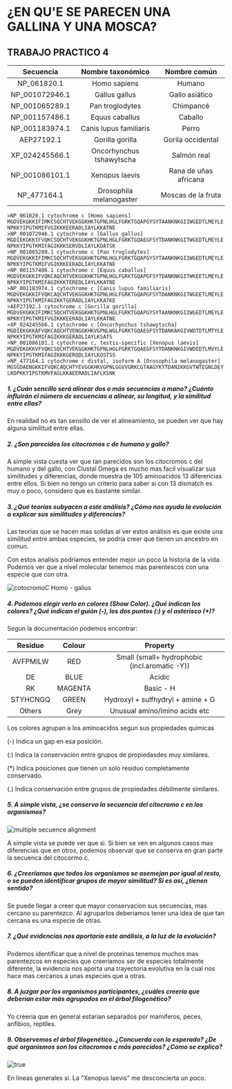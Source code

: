 # ¿EN QU'E SE PARECEN UNA GALLINA Y UNA MOSCA?

## TRABAJO PRACTICO 4


| Secuencia        | Nombre taxonómico        | Nombre común         | 
| :---------------:|:------------------------:|:--------------------:|
| NP_061820.1      | Homo sapiens             | Humano               |
| NP_001072946.1   | Gallus gallus            | Gallo asiático       |
| NP_001065289.1   | Pan troglodytes          | Chimpancé            |
| NP_001157486.1   | Equus caballus           | Caballo              |
| NP_001183974.1   | Canis lupus familiaris   | Perro                |
| AEP27192.1 	   | Gorilla gorilla          | Gorila occidental    |
| XP_024245566.1   | Oncorhynchus tshawytscha | Salmón real          |
| NP_001086101.1   | Xenopus laevis           | Rana de uñas africana|
| NP_477164.1      | Drosophila melanogaster  | Moscas de la fruta   |


```fasta
>NP_061820.1 cytochrome c [Homo sapiens]
MGDVEKGKKIFIMKCSQCHTVEKGGKHKTGPNLHGLFGRKTGQAPGYSYTAANKNKGIIWGEDTLMEYLE
NPKKYIPGTKMIFVGIKKKEERADLIAYLKKATNE
>NP_001072946.1 cytochrome c [Gallus gallus]
MGDIEKGKKIFVQKCSQCHTVEKGGKHKTGPNLHGLFGRKTGQAEGFSYTDANKNKGITWGEDTLMEYLE
NPKKYIPGTKMIFAGIKKKSERVDLIAYLKDATSK
>NP_001065289.1 cytochrome c [Pan troglodytes]
MGDVEKGKKIFIMKCSQCHTVEKGGKHKTGPNLHGLFGRKTGQAPGYSYTAANKNKGIIWGEDTLMEYLE
NPKKYIPGTKMIFVGIKKKEERADLIAYLKKATNE
>NP_001157486.1 cytochrome c [Equus caballus]
MGDVEKGKKIFVQKCAQCHTVEKGGKHKTGPNLHGLFGRKTGQAPGFSYTDANKNKGITWKEETLMEYLE
NPKKYIPGTKMIFAGIKKKTEREDLIAYLKKATNE
>NP_001183974.1 cytochrome c [Canis lupus familiaris]
MGDVEKGKKIFVQKCAQCHTVEKGGKHKTGPNLHGLFGRKTGQAPGFSYTDANKNKGITWGEETLMEYLE
NPKKYIPGTKMIFAGIKKTGERADLIAYLKKATKE
>AEP27192.1 cytochrome c [Gorilla gorilla]
MGDVEKGKKIFIMKCSQCHTVEKGGKHKTGPNLHGLFGRKTGQAPGYSYTAANKNKGIIWGEDTLMEYLE
NPKKYIPGTKMIFVGIKKKEERADLIAYLKKATNE
>XP_024245566.1 cytochrome c [Oncorhynchus tshawytscha]
MGDIEKGKKAFVQKCAQCHTVENGGKHKVGPNLWGLFGRKTGQAEGFSYTDANKAKGIVWDTDTLMTYLE
NPKKYIPGTKMIFAGIKKKGERADLIAYLKSATS
>NP_001086101.1 cytochrome c, testis-specific [Xenopus laevis]
MGDVEKGKKVFVQKCSQCHTVEKGGKHKTGPNLHGLFGRKTGQAEGFSYTDANKNKGIVWDEDTLMVYLE
NPKKYIPGTKMIFAGIKKKGERQDLIAYLKQSTSS
>NP_477164.1 cytochrome c distal, isoform A [Drosophila melanogaster]
MGSGDAENGKKIFVQKCAQCHTYEVGGKHKVGPNLGGVVGRKCGTAAGYKYTDANIKKGVTWTEGNLDEY
LKDPKKYIPGTKMVFAGLKKAEERADLIAFLKSNK

```

##### 1. ¿Cuán sencillo será alinear dos o más secuencias a mano? ¿Cuánto influirán el número de secuencias a alinear, su longitud, y la similitud entre ellas?

  En realidad no es tan sensillo de ver el alineamiento, se pueden ver que hay alguna similitud entre ellas. 

##### 2. ¿Son parecidos los citocromos c de humano y gallo? 

  A simple vista cuesta ver que tan parecidos son los citocromos c del humano y del gallo, con Clustal Omega es mucho mas facil visualizar sus similitudes y diferencias, donde muestra de 105 aminoacidos 13 diferencias entre ellos. Si bien no tengo un criterio para saber si con 13 dismatch es muy o poco, considero que es bastante similar.

##### 3. ¿Qué teorías subyacen a este análisis? ¿Cómo nos ayuda la evolución a explicar sus similitudes y diferencias?

  Las teorias que se hacen mas solidas al ver estos análisis es que existe una similitud entre ambas especies, se podria creer que tienen un ancestro en comun. 

  Con estos analisis podriamos entender mejor un poco la historia de la vida. Podemos ver que a nivel molecular tenemos mas parentescos con una especie que con otra.

![cotocromoC Homo - galius](https://github.com/wisaku/Bioinformatica-UNQ/blob/master/TP4_EnQueSePareceUnaVacaYUnaGallina/practica/extra/homo_gallo_secuence_alignment.png)

##### 4. Podemos elegir verlo en colores (Show Color). ¿Qué indican los colores? ¿Qué indican el guión (-), los dos puntos (:) y el asterisco (*)?

  Segun la documentación podemos encontrar: 

|Residue  |	Colour |	Property |
|:-------:|:-------:|:-------:|
|AVFPMILW | RED |	Small (small+ hydrophobic (incl.aromatic -Y))|
|DE	      | BLUE |	Acidic |
|RK |	MAGENTA |	Basic - H |
|STYHCNGQ	| GREEN |	Hydroxyl + sulfhydryl + amine + G |
|Others |	Grey |	Unusual amino/imino acids etc |

  Los colores agrupan a los aminoacidos segun sus propiedades quimicas

  (-) Indica un gap en esa posición.

  (:) Indica la conservación entre grupos de propiedasdes muy similares.

  (*) Indica posiciones que tienen un solo residuo completamente conservado.

  (.) Indica conservación entre grupos de propiedades débilmente similares.

##### 5. A simple vista, ¿se conserva la secuencia del citocromo c en los organismos?

![multiple secuence alignment](https://github.com/wisaku/Bioinformatica-UNQ/blob/master/TP4_EnQueSePareceUnaVacaYUnaGallina/practica/extra/multple_secuence_alignment_color.png)


  A simple vista se puede ver que si. Si bien se ven en algunos casos mas diferencias que en otros, podemos observar que se conserva en gran parte la secuenca del citocormo c.
  
##### 6. ¿Creeríamos que todos los organismos se asemejan por igual al resto, o se pueden identificar grupos de mayor similitud? Si es así, ¿tienen sentido?

  Se puede llegar a creer que mayor conservacion sus secuencias, mas cercano su parentezco. Al agruparlos deberiamos tener una idea de que tan cercana es una especie de otras.

##### 7. ¿Qué evidencias nos aportaría este análisis, a la luz de la evolución?

  Podemos identificar que a nivel de proteinas tenemos muchos mas parentezcos en especies que creeriamos ser de especies totalmente diferente, la evidencia nos aporta una trayectoria evolutiva en la cual nos hace mas cercanos a unas especies que a otras.

##### 8. A juzgar por los organismos participantes, ¿cuáles creería que deberían estar más agrupados en el árbol filogenético?

  Yo creeria que en general estarian separados por mamiferos, peces, anfibios, reptiles. 
    
##### 9. Observemos el árbol filogenético. ¿Concuerda con lo esperado? ¿De qué organismos son los citocromos c más parecidos? ¿Cómo se explica?

![true](https://github.com/wisaku/Bioinformatica-UNQ/blob/master/TP4_EnQueSePareceUnaVacaYUnaGallina/practica/extra/tree.png)

En lineas generales si. La "Xenopus laevis" me desconcierta un poco. 

